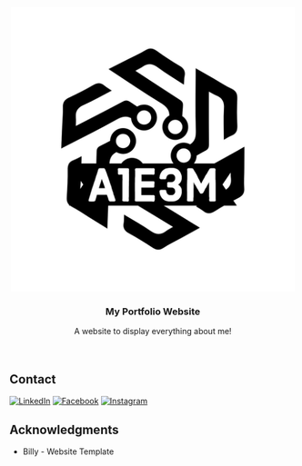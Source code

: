 <div id="top"></div>
<!--
*** Thanks for checking out the Best-README-Template. If you have a suggestion
*** that would make this better, please fork the repo and create a pull request
*** or simply open an issue with the tag "enhancement".
*** Don't forget to give the project a star!
*** Thanks again! Now go create something AMAZING! :D
-->



<!-- PROJECT LOGO -->
<br />
<div align="center">
  <a href="seaboiii.github.io">
    <img src="img/A1E3M-logos_black.png" alt="Logo" width="500" height="500">
  </a>

<h3 align="center">My Portfolio Website</h3>

  <p align="center">
    A website to display everything about me!
    <br />
    <br />
    <br />
  </p>
</div>


<!-- CONTACT -->
## Contact

[![LinkedIn][linkedin-shield]][linkedin-url]
[![Facebook][facebook-shield]][facebook-url]
[![Instagram][insta-shield]][insta-url]



<!-- ACKNOWLEDGMENTS -->
## Acknowledgments

* Billy - Website Template



<!-- MARKDOWN LINKS & IMAGES -->
<!-- https://www.markdownguide.org/basic-syntax/#reference-style-links -->
[linkedin-shield]: https://img.shields.io/badge/LinkedIn-0077B5?style=for-the-badge&logo=linkedin&logoColor=white
[linkedin-url]: https://linkedin.com/in/a1e3m
[facebook-shield]: https://img.shields.io/badge/Facebook-1877F2?style=for-the-badge&logo=facebook&logoColor=white
[facebook-url]: https://www.facebook.com/seaboiii/
[insta-shield]: https://img.shields.io/badge/Instagram-E4405F?style=for-the-badge&logo=instagram&logoColor=white
[insta-url]: https://www.instagram.com/a1e3m/

[product-screenshot]: .img/background.jpg
